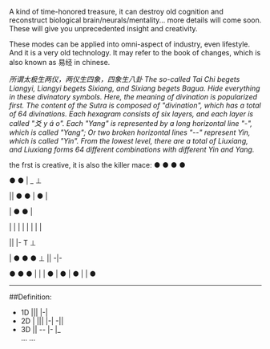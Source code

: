 A kind of time-honored treasure, it can destroy old cognition and reconstruct biological brain/neurals/mentality... more details will come soon. 
These will give you unprecedented insight and creativity.

These modes can be applied into omni-aspect of industry, even lifestyle. And it is a very old technology. It may refer to the book of changes, which is also known as 易经 in chinese.

<i>所谓太极生两仪，两仪生四象，四象生八卦
The so-called Tai Chi begets Liangyi, Liangyi begets Sixiang, and Sixiang begets Bagua. Hide everything in these divinatory symbols.
Here, the meaning of divination is popularized first. The content of the Sutra is composed of "divination", which has a total of 64 divinations. Each hexagram consists of six layers, and each layer is called "爻 y á o". Each "Yang" is represented by a long horizontal line "-", which is called "Yang"; Or two broken horizontal lines "--" represent Yin, which is called "Yin". From the lowest level, there are a total of Liuxiang, and Liuxiang forms 64 different combinations with different Yin and Yang.</i>

the frst is creative, it is also the killer mace: ● ● ● ●

● ● | _ ⊥

|| ● ● | ● |

| ● ● |

| | | | | | | |

|| |- T ⊥

| ● ● ● ⊥ || -|-

● ● ● | | | ● | ● | ● | | ●

-----------------------------------
##Definition:<br>
* 1D  ||| |-|<br>
* 2D  | ||| |-| -||<br>
* 3D  || -- |- |_<br>
...
...


